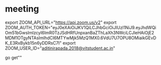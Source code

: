 # meeting
export ZOOM_API_URL="https://api.zoom.us/v2"
export ZOOM_AUTH_TOKEN="eyJ0eXAiOiJKV1QiLCJhbGciOiJIUzI1NiJ9.eyJhdWQiOm51bGwsImlzcyI6ImR0TzJSdHRfUnpxanBaZThLaXh3NWciLCJleHAiOjE2MDM1OTgyNTAsImlhdCI6MTYwMjk5MzQ1MX0.6VdU7U7OPU8OMiaikGEvDK_E3RxBykb15n6yDDRsC7I" 
export ZOOM_USER_ID="aditinirapada.2018@vitstudent.ac.in"

go get""
